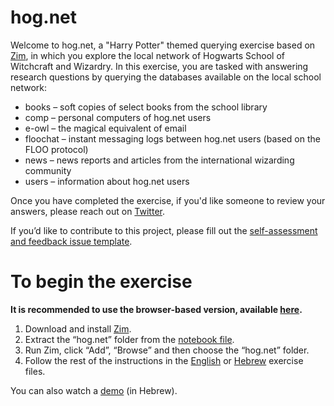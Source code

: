 # hog.net

Welcome to hog.net, a "Harry Potter" themed querying exercise based on [Zim](https://zim-wiki.org/), in which you explore the local network of Hogwarts School of Witchcraft and Wizardry. In this exercise, you are tasked with answering research questions by querying the databases available on the local school network:

* books – soft copies of select books from the school library
* comp – personal computers of hog.net users
* e-owl – the magical equivalent of email
* floochat – instant messaging logs between hog.net users (based on the FLOO protocol)
* news – news reports and articles from the international wizarding community
* users – information about hog.net users

Once you have completed the exercise, if you'd like someone to review your answers, please reach out on [Twitter](https://twitter.com/AmitaiCo).

If you’d like to contribute to this project, please fill out the [self-assessment and feedback issue template](https://github.com/korniko98/hog.net/issues/new?assignees=&labels=feedback&template=self-assessment-and-feedback-questionnaire.md&title=Self-assessment+and+feedback+questionnaire).

# To begin the exercise

**It is recommended to use the browser-based version, available [here](https://korniko98.github.io/hog.net/).**

1.	Download and install [Zim](https://zim-wiki.org/downloads.html).
2.	Extract the “hog.net” folder from the [notebook file](https://github.com/korniko98/hog.net/releases/download/v1.0/hog.net_v1.0.zip).
3.	Run Zim, click “Add”, “Browse” and then choose the “hog.net” folder.
4.	Follow the rest of the instructions in the [English](hog.net_instructions_english.docx) or [Hebrew](hog.net_instructions_hebrew.docx) exercise files.

You can also watch a [demo](hog.net_demo_hebrew.mp4) (in Hebrew).
